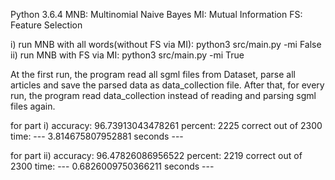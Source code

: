 Python 3.6.4
MNB: Multinomial Naive Bayes
MI: Mutual Information
FS: Feature Selection

i) 	run MNB with all words(without FS via MI): 
	python3 src/main.py -mi False
ii) run MNB with FS via MI: 
	python3 src/main.py -mi True

At the first run, the program read all sgml files from Dataset, parse all articles and save the parsed data as data_collection file.
After that, for every run, the program read data_collection instead of reading and parsing sgml files again.

for part i)
	accuracy: 96.73913043478261 percent: 2225 correct out of 2300
	time: --- 3.814675807952881 seconds ---

for part ii)
	accuracy: 96.47826086956522 percent: 2219 correct out of 2300
	time: --- 0.6826009750366211 seconds ---
